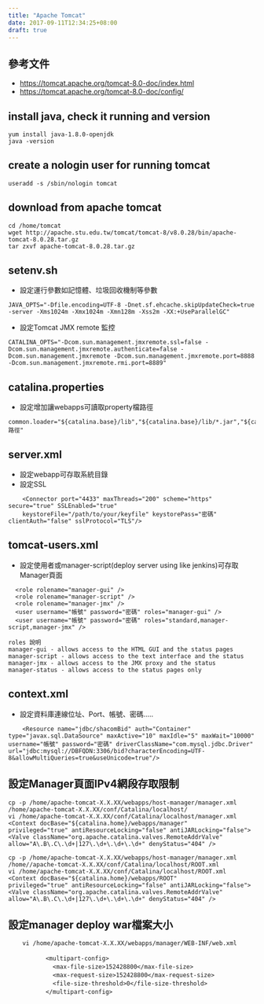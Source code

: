 ```yaml
---
title: "Apache Tomcat"
date: 2017-09-11T12:34:25+08:00
draft: true
---
```



## 參考文件
- https://tomcat.apache.org/tomcat-8.0-doc/index.html
- https://tomcat.apache.org/tomcat-8.0-doc/config/

## install java, check it running and version
```
yum install java-1.8.0-openjdk
java -version
```

## create a nologin user for running tomcat
```
useradd -s /sbin/nologin tomcat
```

## download from apache tomcat
```
cd /home/tomcat
wget http://apache.stu.edu.tw/tomcat/tomcat-8/v8.0.28/bin/apache-tomcat-8.0.28.tar.gz
tar zxvf apache-tomcat-8.0.28.tar.gz
```

## setenv.sh
- 設定運行參數如記憶體、垃圾回收機制等參數
```
JAVA_OPTS="-Dfile.encoding=UTF-8 -Dnet.sf.ehcache.skipUpdateCheck=true -server -Xms1024m -Xmx1024m -Xmn128m -Xss2m -XX:+UseParallelGC"
```
- 設定Tomcat JMX remote 監控
```
CATALINA_OPTS="-Dcom.sun.management.jmxremote.ssl=false -Dcom.sun.management.jmxremote.authenticate=false -Dcom.sun.management.jmxremote -Dcom.sun.management.jmxremote.port=8888 -Dcom.sun.management.jmxremote.rmi.port=8889"
```

## catalina.properties
- 設定增加讓webapps可讀取property檔路徑
```
common.loader="${catalina.base}/lib","${catalina.base}/lib/*.jar","${catalina.home}/lib","${catalina.home}/lib/*.jar","${catalina.home}/路徑"
```

## server.xml
- 設定webapp可存取系統目錄
- 設定SSL
```
    <Connector port="4433" maxThreads="200" scheme="https" secure="true" SSLEnabled="true"
    keystoreFile="/path/to/your/keyfile" keystorePass="密碼" clientAuth="false" sslProtocol="TLS"/>
```

## tomcat-users.xml
- 設定使用者或manager-script(deploy server using like jenkins)可存取Manager頁面
```
  <role rolename="manager-gui" />
  <role rolename="manager-script" />
  <role rolename="manager-jmx" />
  <user username="帳號" password="密碼" roles="manager-gui" />
  <user username="帳號" password="密碼" roles="standard,manager-script,manager-jmx" />

roles 說明
manager-gui - allows access to the HTML GUI and the status pages
manager-script - allows access to the text interface and the status
manager-jmx - allows access to the JMX proxy and the status
manager-status - allows access to the status pages only
```

## context.xml
- 設定資料庫連線位址、Port、帳號、密碼.....
```
    <Resource name="jdbc/shacomBid" auth="Container" type="javax.sql.DataSource" maxActive="10" maxIdle="5" maxWait="10000" username="帳號" password="密碼" driverClassName="com.mysql.jdbc.Driver" url="jdbc:mysql://DBFQDN:3306/bid?characterEncoding=UTF-8&allowMultiQueries=true&useUnicode=true"/>
```

## 設定Manager頁面IPv4網段存取限制
```
cp -p /home/apache-tomcat-X.X.XX/webapps/host-manager/manager.xml /home/apache-tomcat-X.X.XX/conf/Catalina/localhost/
vi /home/apache-tomcat-X.X.XX/conf/Catalina/localhost/manager.xml
<Context docBase="${catalina.home}/webapps/manager"
privileged="true" antiResourceLocking="false" antiJARLocking="false">
<Valve className="org.apache.catalina.valves.RemoteAddrValve" allow="A\.B\.C\.\d+|127\.\d+\.\d+\.\d+" denyStatus="404" />

cp -p /home/apache-tomcat-X.X.XX/webapps/host-manager/manager.xml /home//apache-tomcat-X.X.XX/conf/Catalina/localhost/ROOT.xml
vi /home/apache-tomcat-X.X.XX/conf/Catalina/localhost/ROOT.xml
<Context docBase="${catalina.home}/webapps/ROOT"
privileged="true" antiResourceLocking="false" antiJARLocking="false">
<Valve className="org.apache.catalina.valves.RemoteAddrValve" allow="A\.B\.C\.\d+|127\.\d+\.\d+\.\d+" denyStatus="404" />
```

## 設定manager deploy war檔案大小
```
    vi /home/apache-tomcat-X.X.XX/webapps/manager/WEB-INF/web.xml

　　　　    <multipart-config>
　　　　      <max-file-size>152428800</max-file-size>
　　　　      <max-request-size>152428800</max-request-size>
　　　　      <file-size-threshold>0</file-size-threshold>
　　　　    </multipart-config>

```

